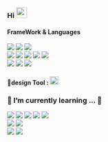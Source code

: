 <!-- 헤더작성 -->
<h3> Hi
<a target="_blank" rel="noopener noreferrer" href="https://camo.githubusercontent.com/e8e7b06ecf583bc040eb60e44eb5b8e0ecc5421320a92929ce21522dbc34c891/68747470733a2f2f6d656469612e67697068792e636f6d2f6d656469612f6876524a434c467a6361737252346961377a2f67697068792e676966"><img src="https://camo.githubusercontent.com/e8e7b06ecf583bc040eb60e44eb5b8e0ecc5421320a92929ce21522dbc34c891/68747470733a2f2f6d656469612e67697068792e636f6d2f6d656469612f6876524a434c467a6361737252346961377a2f67697068792e676966" width="25px" data-canonical-src="https://media.giphy.com/media/hvRJCLFzcasrR4ia7z/giphy.gif" style="max-width: 100%;"></a></h3>

  
  <!-- <img src="https://capsule-render.vercel.app/api?type=waving&color=0:83a4d4,100:b6fbff&height=200&section=header&text=sera%20Park&fontColor=FFFFFF&fontSize=70&fontAlignY=30&desc=wantTobeFullStackDeveloper&descAlignY=55&descSize=20&animation=twinkling" /> -->

<!--프레임 워크관련-->
<h4> FrameWork & Languages</h4>
<p>
  <img src="https://img.shields.io/badge/JAVA-007396?style=flat&logo=Java&logoColor=white"/>&nbsp;<img src="https://img.shields.io/badge/Python-3766AB??style=flat&logo=Python&logoColor=white"/>&nbsp;<img src="https://img.shields.io/badge/C-A8B9CC?style=flat&logo=C&logoColor=white"/><br>
  <img src="https://img.shields.io/badge/HTML5-E34F26?style=flat&logo=HTML5&logoColor=white"/>&nbsp;<img src="https://img.shields.io/badge/CSS3-1572B6?style=flat&logo=CSS3&logoColor=white"/>&nbsp;<img src="https://img.shields.io/badge/JS-F7DF1E?style=flat&logo=JavaScript&logoColor=white"/>&nbsp;<img src="https://img.shields.io/badge/SQLite-003B57?style=flat&logo=SQLite&logoColor=white"/>&nbsp;<img src="https://img.shields.io/badge/Thymeleaf-005F0F?style=flat&logo=Thymeleaf&logoColor=white"/>&nbsp;<br>
  <img src="https://img.shields.io/badge/Android-3DDC84?style=flat&logo=Android Studio&logoColor=white"/>&nbsp;<img src="https://img.shields.io/badge/Spring-6DB33F?style=flat&logo=Spring&logoColor=white"/>&nbsp;<img src="https://img.shields.io/badge/Arduino-00979D?style=flat&logo=Arduino&logoColor=white"/>&nbsp;
</p>

<!--디자인 툴 관련-->
<h4>  🎨design Tool : <code><img height="20" src="https://upload.wikimedia.org/wikipedia/commons/thumb/a/af/Adobe_Photoshop_CC_icon.svg/2101px-Adobe_Photoshop_CC_icon.svg.png" style="max-width: 100%;"></code></h4>

<!-- <p>
  <img src="https://img.shields.io/badge/Photoshop-2FA3F7?style=flat&logo=Adobe Photoshop&logoColor=white"/>&nbsp;<img src="https://img.shields.io/badge/Illustrator-f79500?style=flat&logo=Adobe Illustrator&logoColor=white"/>&nbsp;<img src="https://img.shields.io/badge/Adobe XD-F725B8?style=flat&logo=Adobe XD&logoColor=white"/>&nbsp;
  </p> -->
<!--   <p>
    <code><img height="20" src="https://upload.wikimedia.org/wikipedia/commons/thumb/f/fb/Adobe_Illustrator_CC_icon.svg/1200px-Adobe_Illustrator_CC_icon.svg.png" style="max-width: 100%;"></code>
<code><img height="20" src="https://upload.wikimedia.org/wikipedia/commons/thumb/a/af/Adobe_Photoshop_CC_icon.svg/2101px-Adobe_Photoshop_CC_icon.svg.png" style="max-width: 100%;"></code>
<code><img height="20" src="https://upload.wikimedia.org/wikipedia/commons/thumb/c/c2/Adobe_XD_CC_icon.svg/2101px-Adobe_XD_CC_icon.svg.png" style="max-width: 100%;"></code>
  </p> -->
  
  
<!--배우고 있는...-->
<h3> 🌱 I’m currently learning ... 🌱</h3>
<p>  
  <img src="https://img.shields.io/badge/Node.js-339933?style=flat&logo=Node.js&logoColor=white"/>&nbsp;<img src="https://img.shields.io/badge/flask-000000?style=flat&logo=flask&logoColor=white"/>&nbsp;<img src="https://img.shields.io/badge/npm-CB3837?style=flat&logo=npm&logoColor=white"/>&nbsp;<img src="https://img.shields.io/badge/AWS-FF9900?style=flat&logo=Amazon AWS&logoColor=white"/>&nbsp;<img src="https://img.shields.io/badge/Firebase-FFCA28?style=flat&logo=Firebase&logoColor=white"/><br>
  <img src="https://img.shields.io/badge/DynamoDB-4053D6?style=flat&logo=Amazon DynamoDB&logoColor=white"/>&nbsp;<img src="https://img.shields.io/badge/MongoDB-47A248?style=flat&logo=MongoDB&logoColor=white"/><br>
  <img src="https://img.shields.io/badge/React-61DAFB?style=flat&logo=React&logoColor=white"/>&nbsp;<img src="https://img.shields.io/badge/Spark-E25A1C?style=flat&logo=Apache Spark&logoColor=white"/>&nbsp;
</p>

<!--푸터작성-->
<!-- <img src="https://capsule-render.vercel.app/api?type=waving&color=0:83a4d4,100:b6fbff&height=100&section=footer&animation=twinkling" /> -->

<!--
**hiereit/hiereit** is a ✨ _special_ ✨ repository because its `README.md` (this file) appears on your GitHub profile.


[![Top Langs](https://github-readme-stats.vercel.app/api/top-langs/?username=hiereit&layout=compact)](https://github.com/hiereit)
[![willianrod's wakatime stats](https://github-readme-stats.vercel.app/api/wakatime?username=willianrod)](https://github.com/anuraghazra/github-readme-stats)
Here are some ideas to get you started:

- 🔭 I’m currently working on ...
- 🌱 I’m currently learning ...
- 👯 I’m looking to collaborate on ...
- 🤔 I’m looking for help with ...
- 💬 Ask me about ...
- 📫 How to reach me: ...
- 😄 Pronouns: ...
- ⚡ Fun fact: ...

-->

<!-- <h4 align="center"> :octocat: git :octocat:</h4>
<p align="center">
<img src="https://img.shields.io/badge/Git-F05032?style=flat&logo=Git&logoColor=white"/>&nbsp;<img src="https://img.shields.io/badge/GitHub-181717?style=flat&logo=GitHub&logoColor=white"/>&nbsp;<img src="https://img.shields.io/badge/GitLab-FCA121?style=flat&logo=GitLab&logoColor=white"/>
</p> -->
<!--생산성도구-->
<!-- <p align="center">
<img src="https://img.shields.io/badge/Notion-000000?style=flat&logo=Notion&logoColor=white"/>&nbsp;
<img src="https://img.shields.io/badge/Slack-4A154B?style=flat&logo=Slack&logoColor=white"/>&nbsp;
</p> -->

<!--ETC-->
<!-- <p align="center">
<img src="https://img.shields.io/badge/PyCharm-000000?style=flat&logo=PyCharm&logoColor=white"/>&nbsp;<img src="https://img.shields.io/badge/JetBrains-000000?style=flat&logo=JetBrains&logoColor=white"/>&nbsp;<img src="https://img.shields.io/badge/Anaconda-44A833?style=flat&logo=Anaconda&logoColor=white"/>&nbsp;<img src="https://img.shields.io/badge/Jupyter-F37626?style=flat&logo=Jupyter&logoColor=white"/>&nbsp;<img src="https://img.shields.io/badge/TensorFlow-FF6F00?style=flat&logo=TensorFlow&logoColor=white"/><br><img src="https://img.shields.io/badge/Visual Studio Code-007ACC?style=flat&logo=Visual Studio Code&logoColor=white"/>&nbsp;<img src="https://img.shields.io/badge/Visual Studio-5C2D91?style=flat&logo=Visual Studio&logoColor=white"/>&nbsp;<img src="https://img.shields.io/badge/CentOS-262577?style=flat&logo=CentOS&logoColor=white"/>&nbsp;<img src="https://img.shields.io/badge/Linux-FCC624?style=flat&logo=Linux&logoColor=white"/>
  <br><img src="https://img.shields.io/badge/Eclipse IDE-2C2255?style=flat&logo=Eclipse IDE&logoColor=white"/>&nbsp;<img src="https://img.shields.io/badge/Spring Boot-6DB33F?style=flat&logo=Spring Boot&logoColor=white"/>&nbsp;<img src="https://img.shields.io/badge/Bootstrap-7952B3?style=flat&logo=Bootstrap&logoColor=white"/>&nbsp;<img src="https://img.shields.io/badge/Raspberry Pi-A22846?style=flat&logo=Raspberry Pi&logoColor=white"/>&nbsp;<img src="https://img.shields.io/badge/Atom-66595C?style=flat&logo=Atom&logoColor=white"/>&nbsp; -->
<!--서버관련..-->
<!-- <img src="https://img.shields.io/badge/Apache-D22128?style=flat&logo=Apache&logoColor=white"/>&nbsp;<img src="https://img.shields.io/badge/Maven-C71A36?style=flat&logo=Apache Maven&logoColor=white"/>&nbsp;<img src="https://img.shields.io/badge/Tomcat-F8DC75?style=flat&logo=Apache Tomcat&logoColor=white"/>&nbsp;<img src="https://img.shields.io/badge/Oracle-F80000?style=flat&logo=Oracle&logoColor=white"/>
</p> -->
